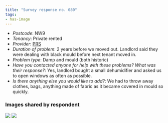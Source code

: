 ```yaml
---
title: "Survey response no. 080"
tags: 
- has-image
---
```


- *Postcode*: NW9  
- *Tenancy*: Private rented
- *Provider*: [PRS](providers/PRS)
- *Duration of problem*: 2 years before we moved out. Landlord said they were dealing with black mould before next tenant moved in. 
- *Problem type*: Damp and mould (both historic)  
- *Have you contacted anyone for help with these problems? What was their response?*: Yes, landlord bought a small dehumidifier and asked us to open windows as often as possible.
- *Is there anything else you would like to add?*: We had to throw away clothes, bags, anything made of fabric as it became covered in mould so quickly.  
    
### Images shared by respondent

<img src="https://elaraks.github.io/dampcapital/bathroom1.jpeg"/>
<img src="https://elaraks.github.io/dampcapital/bathroom2.JPG"/>
